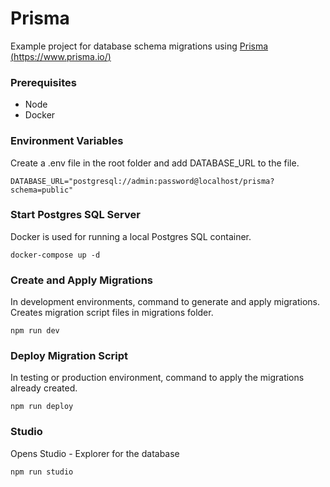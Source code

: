 # Prisma

Example project for database schema migrations using [Prisma (https://www.prisma.io/)](https://www.prisma.io/)

### Prerequisites

- Node
- Docker

### Environment Variables

Create a .env file in the root folder and add DATABASE_URL to the file.

```
DATABASE_URL="postgresql://admin:password@localhost/prisma?schema=public"
```

### Start Postgres SQL Server

Docker is used for running a local Postgres SQL container. 

```
docker-compose up -d
```

### Create and Apply Migrations

In development environments, command to generate and apply migrations. Creates migration script files in migrations folder.

```
npm run dev
```

### Deploy Migration Script

In testing or production environment, command to apply the migrations already created.

```
npm run deploy
```

### Studio

Opens Studio - Explorer for the database

```
npm run studio
```

